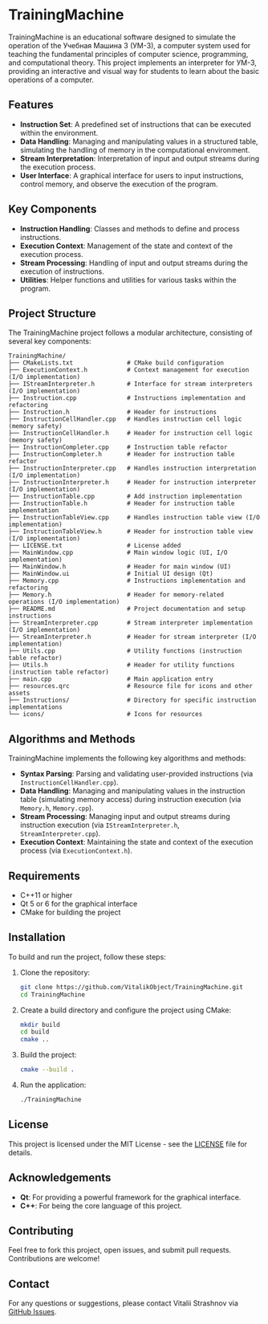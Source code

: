 
# TrainingMachine

TrainingMachine is an educational software designed to simulate the operation of the Учебная Машина 3 (УМ-3), a computer system used for teaching the fundamental principles of computer science, programming, and computational theory. This project implements an interpreter for УМ-3, providing an interactive and visual way for students to learn about the basic operations of a computer.

## Features

- **Instruction Set**: A predefined set of instructions that can be executed within the environment.
- **Data Handling**: Managing and manipulating values in a structured table, simulating the handling of memory in the computational environment.
- **Stream Interpretation**: Interpretation of input and output streams during the execution process.
- **User Interface**: A graphical interface for users to input instructions, control memory, and observe the execution of the program.

## Key Components

- **Instruction Handling**: Classes and methods to define and process instructions.
- **Execution Context**: Management of the state and context of the execution process.
- **Stream Processing**: Handling of input and output streams during the execution of instructions.
- **Utilities**: Helper functions and utilities for various tasks within the program.

## Project Structure

The TrainingMachine project follows a modular architecture, consisting of several key components:

```
TrainingMachine/
├── CMakeLists.txt               # CMake build configuration
├── ExecutionContext.h           # Context management for execution (I/O implementation)
├── IStreamInterpreter.h         # Interface for stream interpreters (I/O implementation)
├── Instruction.cpp              # Instructions implementation and refactoring
├── Instruction.h                # Header for instructions
├── InstructionCellHandler.cpp   # Handles instruction cell logic (memory safety)
├── InstructionCellHandler.h     # Header for instruction cell logic (memory safety)
├── InstructionCompleter.cpp     # Instruction table refactor
├── InstructionCompleter.h       # Header for instruction table refactor
├── InstructionInterpreter.cpp   # Handles instruction interpretation (I/O implementation)
├── InstructionInterpreter.h     # Header for instruction interpreter (I/O implementation)
├── InstructionTable.cpp         # Add instruction implementation
├── InstructionTable.h           # Header for instruction table implementation
├── InstructionTableView.cpp     # Handles instruction table view (I/O implementation)
├── InstructionTableView.h       # Header for instruction table view (I/O implementation)
├── LICENSE.txt                  # License added
├── MainWindow.cpp               # Main window logic (UI, I/O implementation)
├── MainWindow.h                 # Header for main window (UI)
├── MainWindow.ui                # Initial UI design (Qt)
├── Memory.cpp                   # Instructions implementation and refactoring
├── Memory.h                     # Header for memory-related operations (I/O implementation)
├── README.md                    # Project documentation and setup instructions
├── StreamInterpreter.cpp        # Stream interpreter implementation (I/O implementation)
├── StreamInterpreter.h          # Header for stream interpreter (I/O implementation)
├── Utils.cpp                    # Utility functions (instruction table refactor)
├── Utils.h                      # Header for utility functions (instruction table refactor)
├── main.cpp                     # Main application entry
├── resources.qrc                # Resource file for icons and other assets
├── Instructions/                # Directory for specific instruction implementations
└── icons/                       # Icons for resources
```

## Algorithms and Methods

TrainingMachine implements the following key algorithms and methods:

- **Syntax Parsing**: Parsing and validating user-provided instructions (via `InstructionCellHandler.cpp`).
- **Data Handling**: Managing and manipulating values in the instruction table (simulating memory access) during instruction execution (via `Memory.h`, `Memory.cpp`).
- **Stream Processing**: Managing input and output streams during instruction execution (via `IStreamInterpreter.h`, `StreamInterpreter.cpp`).
- **Execution Context**: Maintaining the state and context of the execution process (via `ExecutionContext.h`).

## Requirements

- C++11 or higher
- Qt 5 or 6 for the graphical interface
- CMake for building the project

## Installation

To build and run the project, follow these steps:

1. Clone the repository:
   ```bash
   git clone https://github.com/VitalikObject/TrainingMachine.git
   cd TrainingMachine
   ```

2. Create a build directory and configure the project using CMake:
   ```bash
   mkdir build
   cd build
   cmake ..
   ```

3. Build the project:
   ```bash
   cmake --build .
   ```

4. Run the application:
   ```bash
   ./TrainingMachine
   ```

## License

This project is licensed under the MIT License - see the [LICENSE](LICENSE.txt) file for details.

## Acknowledgements

- **Qt**: For providing a powerful framework for the graphical interface.
- **C++**: For being the core language of this project.

## Contributing

Feel free to fork this project, open issues, and submit pull requests. Contributions are welcome!

## Contact

For any questions or suggestions, please contact Vitalii Strashnov via [GitHub Issues](https://github.com/VitalikObject/TrainingMachine/issues).

